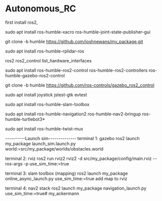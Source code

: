 # Autonomous_RC


first install ros2, 

sudo apt install ros-humble-xacro ros-humble-joint-state-publisher-gui

git clone -b humble https://github.com/joshnewans/my_package.git

sudo apt install ros-humble-rplidar-ros

ros2 ros2_control list_hardware_interfaces


sudo apt install ros-humble-ros2-control ros-humble-ros2-controllers ros-humble-gazebo-ros2-control

git clone -b humble https://github.com/ros-controls/gazebo_ros2_control

sudo apt install joystick jstest-gtk evtest 

sudo apt install ros-humble-slam-toolbox

sudo apt install ros-humble-navigation2 ros-humble-nav2-bringup ros-humble-turtlebot3*

sudo apt install ros-humble-twist-mux


----------Launch sim--------------
terminal 1: gazebo
ros2 launch my_package launch_sim.launch.py world:=src/my_package/worlds/obstacles.world

terminal 2: rviz
ros2 run rviz2 rviz2 -d src/my_package/config/main.rviz --ros-args -p use_sim_time:=true

terminal 3: slam toolbox (mapping)
ros2 launch my_package online_async_launch.py use_sim_time:=true
add map to rviz

terminal 4: nav2 stack
ros2 launch my_package navigation_launch.py use_sim_time:=true# my_ackermann
